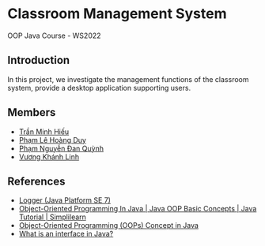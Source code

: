 # Classroom Management System 
OOP Java Course - WS2022

## Introduction
In this project, we investigate the management functions of the classroom system, provide a desktop application supporting users.

## Members
- [Trần Minh Hiếu]()
- [Phạm Lê Hoàng Duy]() 
- [Phạm Nguyễn Đan Quỳnh](https://github.com/pndquyynh) 
- [Vương Khánh Linh]()

## References 
- [Logger (Java Platform SE 7)](https://docs.oracle.com/javase/7/docs/api/java/util/logging/Logger.html)
- [Object-Oriented Programming In Java | Java OOP Basic Concepts | Java Tutorial | Simplilearn](https://www.youtube.com/watch?v=6T_HgnjoYwM)
- [Object-Oriented Programming (OOPs) Concept in Java](https://www.geeksforgeeks.org/object-oriented-programming-oops-concept-in-java/)
- [What is an interface in Java?](https://stackoverflow.com/questions/1321122/what-is-an-interface-in-java)
